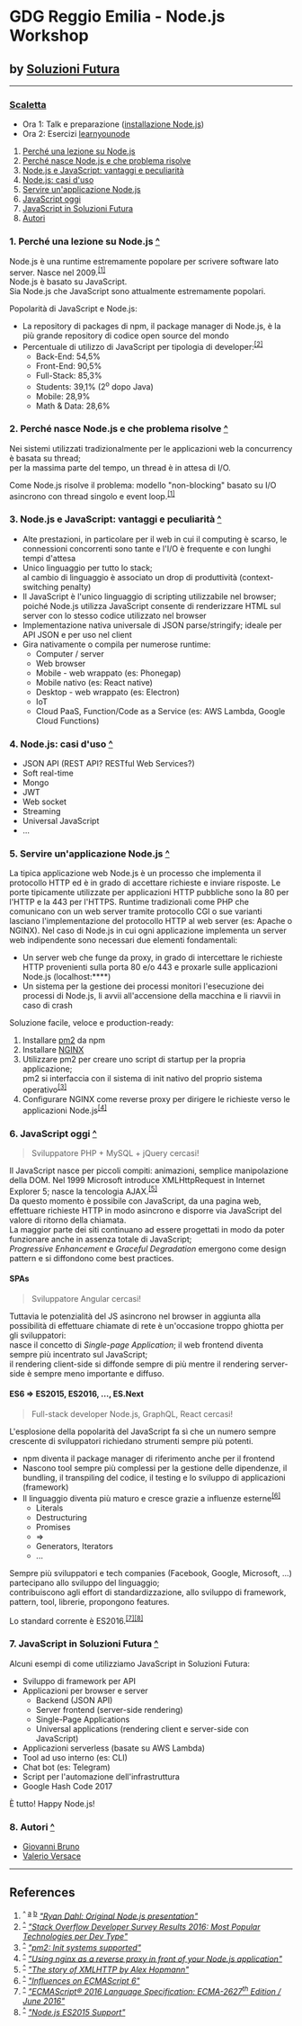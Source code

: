 # GDG Reggio Emilia - Node.js Workshop #
## by [Soluzioni Futura](https://www.soluzionifutura.it/) ##

* * *

### <a href="#" id="toc">Scaletta</a> 

* Ora 1: Talk e preparazione ([installazione Node.js](https://nodejs.org/))
* Ora 2: Esercizi [learnyounode](https://nodeschool.io/#get-going)

1. <a href="#chap1">Perché una lezione su Node.js</a>
2. <a href="#chap2">Perché nasce Node.js e che problema risolve</a>
3. <a href="#chap3">Node.js e JavaScript: vantaggi e peculiarità</a>
4. <a href="#chap4">Node.js: casi d'uso</a>
5. <a href="#chap5">Servire un'applicazione Node.js</a>
6. <a href="#chap6">JavaScript oggi</a>
7. <a href="#chap7">JavaScript in Soluzioni Futura</a>
8. <a href="#chap8">Autori</a>

### 1. Perché una lezione su Node.js <a href="#toc" id="chap1">^</a>
Node.js è una runtime estremamente popolare per scrivere software lato server. Nasce nel 2009.<sup id="ref10">[[1]](#fn10)</sup>  
Node.js è basato su JavaScript.  
Sia Node.js che JavaScript sono attualmente estremamente popolari.

Popolarità di JavaScript e Node.js:
* La repository di packages di npm, il package manager di Node.js, è la più grande repository di codice open source del mondo
* Percentuale di utilizzo di JavaScript per tipologia di developer:<sup id="ref11">[[2]](#fn11)</sup>
    * Back-End: 54,5%
    * Front-End: 90,5%
    * Full-Stack: 85,3%
    * Students: 39,1% (2<sup>o</sup> dopo Java)
    * Mobile: 28,9%
    * Math & Data: 28,6% 

### 2. Perché nasce Node.js e che problema risolve <a href="#toc" id="chap2">^</a>
Nei sistemi utilizzati tradizionalmente per le applicazioni web la concurrency è basata su thread;  
per la massima parte del tempo, un thread è in attesa di I/O.  

Come Node.js risolve il problema: modello "non-blocking" basato su I/O asincrono con thread singolo e event loop.<sup id="ref20">[[1]](#fn10)</sup>  

### 3. Node.js e JavaScript: vantaggi e peculiarità <a href="#toc" id="chap3">^</a>
* Alte prestazioni, in particolare per il web in cui il computing è scarso, le connessioni concorrenti sono tante e l'I/O è frequente e con lunghi tempi d'attesa
* Unico linguaggio per tutto lo stack;  
al cambio di linguaggio è associato un drop di produttività (context-switching penalty)
* Il JavaScript è l'unico linguaggio di scripting utilizzabile nel browser;  
poiché Node.js utilizza JavaScript consente di renderizzare HTML sul server con lo stesso codice utilizzato nel browser
* Implementazione nativa universale di JSON parse/stringify; ideale per API JSON e per uso nel client
* Gira nativamente o compila per numerose runtime:
    * Computer / server
    * Web browser
    * Mobile - web wrappato (es: Phonegap)
    * Mobile nativo (es: React native)
    * Desktop - web wrappato (es: Electron)
    * IoT
    * Cloud PaaS, Function/Code as a Service (es: AWS Lambda, Google Cloud Functions)

### 4. Node.js: casi d'uso <a href="#toc" id="chap4">^</a>
* JSON API (REST API? RESTful Web Services?)
* Soft real-time
* Mongo
* JWT
* Web socket
* Streaming
* Universal JavaScript
* ...

### 5. Servire un'applicazione Node.js <a href="#toc" id="chap5">^</a>
La tipica applicazione web Node.js è un processo che implementa il protocollo HTTP ed è in grado di accettare richieste e inviare risposte.
Le porte tipicamente utilizzate per applicazioni HTTP pubbliche sono la 80 per l'HTTP e la 443 per l'HTTPS.
Runtime tradizionali come PHP che comunicano con un web server tramite protocollo CGI o sue varianti lasciano l'implementazione del protocollo HTTP al web server (es: Apache o NGINX).
Nel caso di Node.js in cui ogni applicazione implementa un server web indipendente sono necessari due elementi fondamentali:
* Un server web che funge da proxy, in grado di intercettare le richieste HTTP provenienti sulla porta 80 e/o 443 e proxarle sulle applicazioni Node.js (localhost:****)
* Un sistema per la gestione dei processi monitori l'esecuzione dei processi di Node.js, li avvii all'accensione della macchina e li riavvii in caso di crash

Soluzione facile, veloce e production-ready:
1. Installare [pm2](http://pm2.keymetrics.io/) da npm
2. Installare [NGINX](https://www.nginx.com/)
3. Utilizzare pm2 per creare uno script di startup per la propria applicazione;  
pm2 si interfaccia con il sistema di init nativo del proprio sistema operativo<sup id="ref50">[[3]](#fn50)</sup>
4. Configurare NGINX come reverse proxy per dirigere le richieste verso le applicazioni Node.js<sup id="ref51">[[4]](#fn51)</sup>

### 6. JavaScript oggi <a href="#toc" id="chap6">^</a>
> Sviluppatore PHP + MySQL + jQuery cercasi!

Il JavaScript nasce per piccoli compiti: animazioni, semplice manipolazione della DOM.
Nel 1999 Microsoft introduce XMLHttpRequest in Internet Explorer 5; nasce la tencologia AJAX.<sup id="ref60">[[5]](#fn60)</sup>  
Da questo momento è possibile con JavaScript, da una pagina web, effettuare richieste HTTP in modo asincrono e disporre via JavaScript del valore di ritorno della chiamata.  
La maggior parte dei siti continuano ad essere progettati in modo da poter funzionare anche in assenza totale di JavaScript;  
*Progressive Enhancement* e *Graceful Degradation* emergono come design pattern e si diffondono come best practices.  

#### SPAs
> Sviluppatore Angular cercasi!

Tuttavia le potenzialità del JS asincrono nel browser in aggiunta alla possibilità di effettuare chiamate di rete è un'occasione troppo ghiotta per gli sviluppatori:  
nasce il concetto di *Single-page Application*; il web frontend diventa sempre più incentrato sul JavaScript;  
il rendering client-side si diffonde sempre di più mentre il rendering server-side è sempre meno importante e diffuso.

#### ES6 => ES2015, ES2016, ..., ES.Next
> Full-stack developer Node.js, GraphQL, React cercasi!

L'esplosione della popolarità del JavaScript fa sì che un numero sempre crescente di sviluppatori richiedano strumenti sempre più potenti.  
* npm diventa il package manager di riferimento anche per il frontend
* Nascono tool sempre più complessi per la gestione delle dipendenze, il bundling, il transpiling del codice, il testing e lo sviluppo di applicazioni (framework)
* Il linguaggio diventa più maturo e cresce grazie a influenze esterne<sup id="ref61">[[6]](#fn61)</sup>
    * Literals
    * Destructuring
    * Promises
    * =>
    * Generators, Iterators
    * ...

Sempre più sviluppatori e tech companies (Facebook, Google, Microsoft, ...) partecipano allo sviluppo del linguaggio;  
contribuiscono agli effort di standardizzazione, allo sviluppo di framework, pattern, tool, librerie, propongono features.

Lo standard corrente è ES2016.<sup><a id="ref62" href="#fn62">[7]</a><a id="ref63" href="#fn63">[8]</a></sup>

### 7. JavaScript in Soluzioni Futura <a href="#toc" id="chap7">^</a>
Alcuni esempi di come utilizziamo JavaScript in Soluzioni Futura:
* Sviluppo di framework per API
* Applicazioni per browser e server
    * Backend (JSON API)
    * Server frontend (server-side rendering)
    * Single-Page Applications
    * Universal applications (rendering client e server-side con JavaScript)
* Applicazioni serverless (basate su AWS Lambda)
* Tool ad uso interno (es: CLI)
* Chat bot (es: Telegram)
* Script per l'automazione dell'infrastruttura
* Google Hash Code 2017

È tutto! Happy Node.js!

### 8. Autori <a href="#toc" id="chap8">^</a>
* [Giovanni Bruno](https://www.facebook.com/giovanni.bruno)
* [Valerio Versace](https://www.facebook.com/valce)

* * *

## References ##
1. <sup>^ [a](#ref10) [b](#ref20)</sup> <cite><a id="fn10" href="https://www.youtube.com/watch?v=ztspvPYybIY">"Ryan Dahl: Original Node.js presentation"</a></cite>
2. <sup>[^](#ref11)</sup> <cite><a id="fn11" href="http://stackoverflow.com/insights/survey/2016#most-popular-technologies-per-occupation">"Stack Overflow Developer Survey Results 2016: Most Popular Technologies per Dev Type"</a></cite>
3. <sup>[^](#ref50)</sup> <cite><a id="fn50" href="http://pm2.keymetrics.io/docs/usage/startup/#init-systems-supported">"pm2: Init systems supported"</a></cite>
4. <sup>[^](#ref51)</sup> <cite><a id="fn51" href="http://www.nikola-breznjak.com/blog/javascript/nodejs/using-nginx-as-a-reverse-proxy-in-front-of-your-node-js-application/">"Using nginx as a reverse proxy in front of your Node.js application"</a></cite>
5. <sup>[^](#ref60)</sup> <cite><a id="fn60" href="http://www.alexhopmann.com/xmlhttp.htm">"The story of XMLHTTP by Alex Hopmann"</a></cite>
6. <sup>[^](#ref61)</sup> <cite><a id="fn61" href="http://2ality.com/2015/10/es6-influences.html">"Influences on ECMAScript 6"</a></cite>
7. <sup>[^](#ref62)</sup> <cite><a id="fn62" href="https://www.ecma-international.org/ecma-262/7.0/">"ECMAScript® 2016 Language Specification: ECMA-2627<sup>th</sup> Edition / June 2016"</a></cite>
8. <sup>[^](#ref63)</sup> <cite><a id="fn63" href="http://node.green/">"Node.js ES2015 Support"</a></cite>

